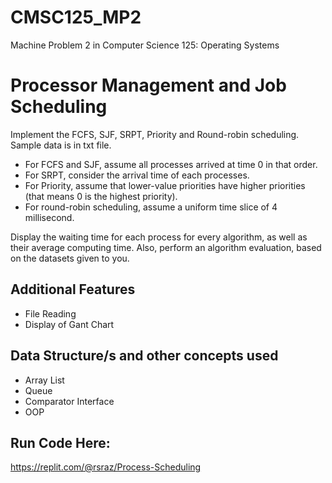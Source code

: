 # CMSC125_MP2

Machine Problem 2 in Computer Science 125: Operating Systems

# Processor Management and Job Scheduling

Implement the FCFS, SJF, SRPT, Priority and Round-robin scheduling. Sample data is in txt file.
- For FCFS and SJF, assume all processes arrived at time 0 in that order.
- For SRPT, consider the arrival time of each processes.
- For Priority, assume that lower-value priorities have higher priorities (that means 0 is the highest priority).
- For round-robin scheduling, assume a uniform time slice of 4 millisecond.

Display the waiting time for each process for every algorithm, as well as their average computing time. Also, perform an algorithm evaluation, based on the datasets given to you.

## Additional Features

- File Reading
- Display of Gant Chart

## Data Structure/s and other concepts used

- Array List
- Queue
- Comparator Interface
- OOP 

## Run Code Here: 
https://replit.com/@rsraz/Process-Scheduling
